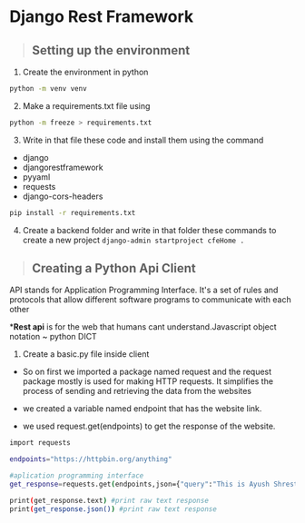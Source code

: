 # Django Rest Framework

> ## Setting up the environment
1. Create the environment in python 
``` bash
python -m venv venv
```

2. Make a requirements.txt file using 
```bash 
python -m freeze > requirements.txt
```

3. Write in that file these code and install them using the command 
- django 
- djangorestframework
- pyyaml
- requests
- django-cors-headers

```bash 
pip install -r requirements.txt 
```

4. Create a backend folder and write in that folder these commands to create a new project
`
django-admin startproject cfeHome .
`

> ## Creating a Python Api Client
API stands for Application Programming Interface. It's a set of rules and protocols that allow different software programs to communicate with each other

***Rest api** is for the web that humans cant understand.Javascript object notation ~ python DICT

1. Create a basic.py file inside client
- So on first we imported a package named request and the request package mostly is used for making HTTP requests. It simplifies the process of sending and retrieving the data from the websites

- we created a variable named endpoint that has the website link.

- we used request.get(endpoints) to get the response of the website.


```bash 
import requests

endpoints="https://httpbin.org/anything"

#aplication programming interface
get_response=requests.get(endpoints,json={"query":"This is Ayush Shrestha"}) #HTTP request

print(get_response.text) #print raw text response
print(get_response.json()) #print raw text response
```



